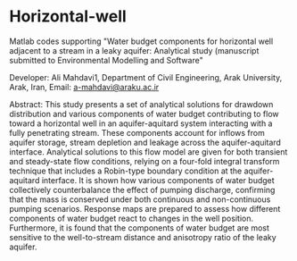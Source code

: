 # Horizontal-well
Matlab codes supporting "Water budget components for horizontal well adjacent to a stream in a leaky aquifer: Analytical study (manuscript submitted to Environmental Modelling and Software"

Developer: Ali Mahdavi1, Department of Civil Engineering, Arak University, Arak, Iran, Email: a-mahdavi@araku.ac.ir

Abstract:
This study presents a set of analytical solutions for drawdown distribution and various components of water budget contributing to flow toward a horizontal well in an aquifer-aquitard system interacting with a fully penetrating stream. These components account for inflows from aquifer storage, stream depletion and leakage across the aquifer-aquitard interface. Analytical solutions to this flow model are given for both transient and steady-state flow conditions, relying on a four-fold integral transform technique that includes a Robin-type boundary condition at the aquifer-aquitard interface. It is shown how various components of water budget collectively counterbalance the effect of pumping discharge, confirming that the mass is conserved under both continuous and non-continuous pumping scenarios. Response maps are prepared to assess how different components of water budget react to changes in the well position. Furthermore, it is found that the components of water budget are most sensitive to the well-to-stream distance and anisotropy ratio of the leaky aquifer.
